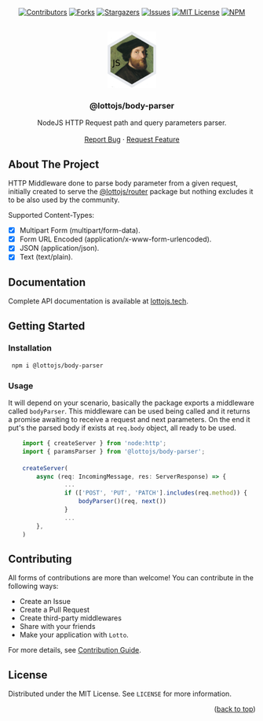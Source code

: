 <a name="readme-top"></a>

<div align="center">

[![Contributors][contributors-shield]][contributors-url]
[![Forks][forks-shield]][forks-url]
[![Stargazers][stars-shield]][stars-url]
[![Issues][issues-shield]][issues-url]
[![MIT License][license-shield]][license-url]
[![NPM][npm-shield]][npm-url]

</div>

<br />
<div align="center">
  <a href="https://github.com/lottojs/body-parser">
    <img src=".github/logo.png" alt="Logo" width="100" height="115">
  </a>

  <h3 align="center">@lottojs/body-parser</h3>

  <p align="center">
    NodeJS HTTP Request path and query parameters parser.
    <br />
    <br />
    <a href="https://github.com/lottojs/body-parser/issues">Report Bug</a>
    ·
    <a href="https://github.com/lottojs/body-parser/issues">Request Feature</a>
  </p>
</div>


## About The Project

HTTP Middleware done to parse body parameter from a given request, initially created to serve the [@lottojs/router](https://github.com/lottojs/router) package but nothing excludes it to be also used by the community.

Supported Content-Types:
- [x] Multipart Form (multipart/form-data).
- [x] Form URL Encoded (application/x-www-form-urlencoded).
- [x] JSON (application/json).
- [x] Text (text/plain).

## Documentation
Complete API documentation is available at [lottojs.tech][documentation-url].

## Getting Started

### Installation
   ```sh
    npm i @lottojs/body-parser
   ```
### Usage
It will depend on your scenario, basically the package exports a middleware called `bodyParser`. This middleware can be used being called and it returns a promise awaiting to receive a request and next parameters. On the end it put's the parsed body if exists at `req.body` object, all ready to be used.

```typescript
    import { createServer } from 'node:http';
    import { paramsParser } from '@lottojs/body-parser';

    createServer(
        async (req: IncomingMessage, res: ServerResponse) => {
                ...
                if (['POST', 'PUT', 'PATCH'].includes(req.method)) {
                    bodyParser()(req, next())
                }
                ...
        },
    )
```

## Contributing

All forms of contributions are more than welcome! You can contribute in the following ways:

- Create an Issue
- Create a Pull Request
- Create third-party middlewares
- Share with your friends
- Make your application with `Lotto`.

For more details, see [Contribution Guide](./CONTRIBUTING.md).

## License

Distributed under the MIT License. See `LICENSE` for more information.

<p align="right">(<a href="#readme-top">back to top</a>)</p>


[contributors-shield]: https://img.shields.io/github/contributors/lottojs/body-parser.svg?style=for-the-badge
[contributors-url]: https://github.com/lottojs/body-parser/graphs/contributors
[forks-shield]: https://img.shields.io/github/forks/lottojs/body-parser.svg?style=for-the-badge
[forks-url]: https://github.com/lottojs/body-parser/network/members
[stars-shield]: https://img.shields.io/github/stars/lottojs/body-parser.svg?style=for-the-badge
[stars-url]: https://github.com/lottojs/body-parser/stargazers
[issues-shield]: https://img.shields.io/github/issues/lottojs/body-parser.svg?style=for-the-badge
[issues-url]: https://github.com/lottojs/body-parser/issues
[license-shield]: https://img.shields.io/github/license/lottojs/body-parser.svg?style=for-the-badge
[license-url]: https://github.com/lottojs/body-parser/blob/master/LICENSE.txt
[npm-shield]: https://img.shields.io/npm/v/@lottojs/body-parser?style=for-the-badge&logo=npm&logoColor=FFFFFF&labelColor=555555&color=CB0001
[npm-url]: https://www.npmjs.com/package/@lottojs/body-parser
[documentation-url]: https://lottojs.tech
